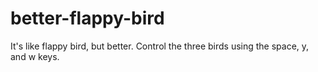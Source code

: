 # better-flappy-bird
It's like flappy bird, but better. Control the three birds using the space, y, and w keys.
